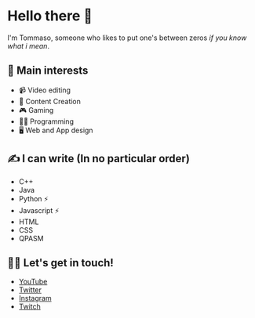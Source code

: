 # Hello there 👋
I'm Tommaso, someone who likes to put one's between zeros _if you know what i mean_.

## 🎯 Main interests
- 📹 Video editing
- 🥳 Content Creation
- 🎮 Gaming
- 👨‍💻 Programming
- 🖥 Web and App design

## ✍ I can write (In no particular order)
- C++
- Java
- Python ⚡
- Javascript ⚡
- HTML
- CSS
- QPASM

## 🤙🏻 Let's get in touch!
- [YouTube](https://www.youtube.com/c/zForKio)
- [Twitter](https://twitter.com/t_ferrarah)
- [Instagram](https://instagram.com/tferrarah)
- [Twitch](https://twitch.tv/forkio)
